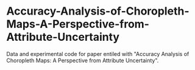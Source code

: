 # Accuracy-Analysis-of-Choropleth-Maps-A-Perspective-from-Attribute-Uncertainty
Data and experimental code for paper entiled with "Accuracy Analysis of Choropleth Maps: A Perspective from Attribute Uncertainty".

